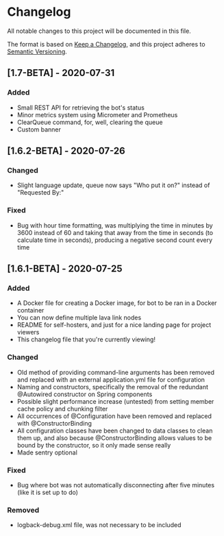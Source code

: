 # Changelog
All notable changes to this project will be documented in this file.

The format is based on [Keep a Changelog](https://keepachangelog.com/en/1.0.0/),
and this project adheres to [Semantic Versioning](https://semver.org/spec/v2.0.0.html).

## [1.7-BETA] - 2020-07-31
### Added
- Small REST API for retrieving the bot's status
- Minor metrics system using Micrometer and Prometheus
- ClearQueue command, for, well, clearing the queue
- Custom banner

## [1.6.2-BETA] - 2020-07-26
### Changed
- Slight language update, queue now says "Who put it on?" instead of "Requested By:"

### Fixed
- Bug with hour time formatting, was multiplying the time in minutes by 3600 instead of 60 and taking that away
  from the time in seconds (to calculate time in seconds), producing a negative second count every time


## [1.6.1-BETA] - 2020-07-25
### Added
- A Docker file for creating a Docker image, for bot to be ran in a Docker container
- You can now define multiple lava link nodes
- README for self-hosters, and just for a nice landing page for project viewers
- This changelog file that you're currently viewing!

### Changed
- Old method of providing command-line arguments has been removed and replaced with an external
  application.yml file for configuration
- Naming and constructors, specifically the removal of the redundant @Autowired constructor on Spring components
- Possible slight performance increase (untested) from setting member cache policy and chunking filter
- All occurrences of @Configuration have been removed and replaced with @ConstructorBinding
- All configuration classes have been changed to data classes to clean them up, and also because @ConstructorBinding
  allows values to be bound by the constructor, so it only made sense really
- Made sentry optional

### Fixed
- Bug where bot was not automatically disconnecting after five minutes (like it is set up to do)

### Removed
- logback-debug.xml file, was not necessary to be included